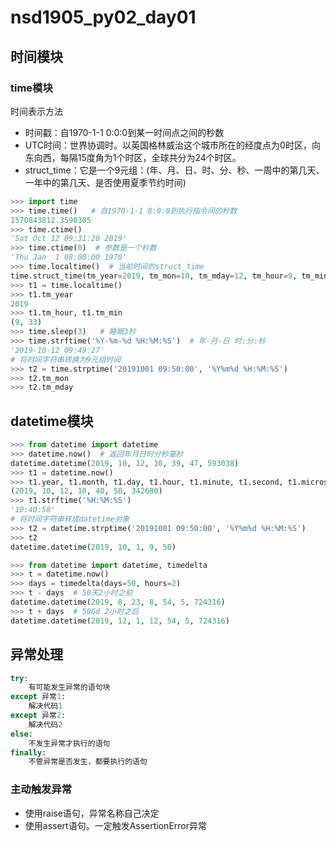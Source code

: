 # nsd1905_py02_day01

## 时间模块

### time模块

时间表示方法

- 时间戳：自1970-1-1 0:0:0到某一时间点之间的秒数
- UTC时间：世界协调时。以英国格林威治这个城市所在的经度点为0时区，向东向西，每隔15度角为1个时区，全球共分为24个时区。
- struct_time：它是一个9元组：(年、月、日、时、分、秒、一周中的第几天、一年中的第几天、是否使用夏季节约时间)

```python
>>> import time
>>> time.time()   # 自1970-1-1 8:0:0到执行指令间的秒数
1570843812.3590305
>>> time.ctime()
'Sat Oct 12 09:31:20 2019'
>>> time.ctime(0)  # 参数是一个秒数
'Thu Jan  1 08:00:00 1970'
>>> time.localtime()  # 当前时间的struct_time
time.struct_time(tm_year=2019, tm_mon=10, tm_mday=12, tm_hour=9, tm_min=33, tm_sec=10, tm_wday=5, tm_yday=285, tm_isdst=0)
>>> t1 = time.localtime()
>>> t1.tm_year
2019
>>> t1.tm_hour, t1.tm_min
(9, 33)
>>> time.sleep(3)   # 睡眠3秒
>>> time.strftime('%Y-%m-%d %H:%M:%S')  # 年-月-日 时:分:秒
'2019-10-12 09:49:27'
# 将时间字符串转换为9元组时间
>>> t2 = time.strptime('20191001 09:50:00', '%Y%m%d %H:%M:%S')
>>> t2.tm_mon
>>> t2.tm_mday
```

## datetime模块

```python
>>> from datetime import datetime
>>> datetime.now()  # 返回年月日时分秒毫秒
datetime.datetime(2019, 10, 12, 10, 39, 47, 593038)
>>> t1 = datetime.now()
>>> t1.year, t1.month, t1.day, t1.hour, t1.minute, t1.second, t1.microsecond
(2019, 10, 12, 10, 40, 58, 342680)
>>> t1.strftime('%H:%M:%S')
'10:40:58'
# 将时间字符串转成datetime对象
>>> t2 = datetime.strptime('20191001 09:50:00', '%Y%m%d %H:%M:%S')
>>> t2
datetime.datetime(2019, 10, 1, 9, 50)

>>> from datetime import datetime, timedelta
>>> t = datetime.now()
>>> days = timedelta(days=50, hours=2)
>>> t - days  # 50天2小时之前
datetime.datetime(2019, 8, 23, 8, 54, 5, 724316)
>>> t + days  # 50Gd 2小时之后
datetime.datetime(2019, 12, 1, 12, 54, 5, 724316)
```

## 异常处理

```python
try:
    有可能发生异常的语句块
except 异常1:
    解决代码1
except 异常2:
    解决代码2
else:
    不发生异常才执行的语句
finally:
    不管异常是否发生，都要执行的语句
```

### 主动触发异常

- 使用raise语句，异常名称自己决定
- 使用assert语句。一定触发AssertionError异常













